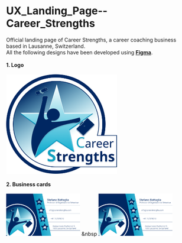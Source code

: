 # UX_Landing_Page--Career_Strengths
Official landing page of Career Strengths, a career coaching business based in Lausanne, Switzerland.
</br>
All the following designs have been developed using <b><a href="https://www.figma.com/">Figma</a></b>.
</br></br>
<b>1. Logo</b>
</br></br>
<img src="https://github.com/MatteoDM23/UX_Landing_Page--Career_Strengths/blob/master/logo.png?raw=true" width="300" height="auto">
</br></br>
<b>2. Business cards</b>
</br></br>
<img src="https://github.com/MatteoDM23/UX_Landing_Page--Career_Strengths/blob/master/Business_Card_Front.png?raw=true" width="200">
&nbsp
<img src="https://github.com/MatteoDM23/UX_Landing_Page--Career_Strengths/blob/master/Business_Card_Front.png?raw=true" width="200">
</br></br>
</br></br>
</br></br>
</br></br>
</br></br>
